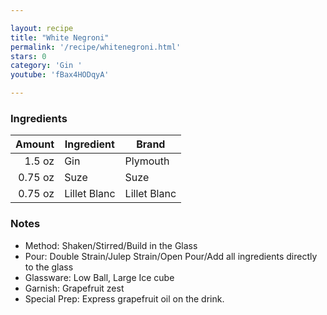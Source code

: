 ```yaml
---

layout: recipe
title: "White Negroni"
permalink: '/recipe/whitenegroni.html'
stars: 0
category: 'Gin '
youtube: 'fBax4HODqyA'

---
```


### Ingredients

| Amount  | Ingredient               | Brand |
| ------: | ------------ | ------------ |
|  1.5 oz | Gin          | Plymouth     |
| 0.75 oz | Suze         | Suze         |
| 0.75 oz | Lillet Blanc | Lillet Blanc |

### Notes

- Method: Shaken/Stirred/Build in the Glass
- Pour: Double Strain/Julep Strain/Open Pour/Add all ingredients directly to the glass
- Glassware: Low Ball, Large Ice cube
- Garnish: Grapefruit zest
- Special Prep: Express grapefruit oil on the drink.

